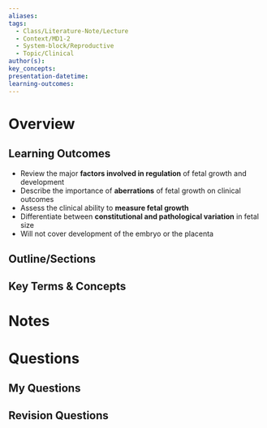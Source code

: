 ```yaml
---
aliases:
tags:
  - Class/Literature-Note/Lecture
  - Context/MD1-2
  - System-block/Reproductive
  - Topic/Clinical
author(s):
key_concepts:
presentation-datetime:
learning-outcomes:
---
```



# Overview
## Learning Outcomes
- Review the major **factors involved in regulation** of fetal growth and development
- Describe the importance of **aberrations** of fetal growth on clinical outcomes
- Assess the clinical ability to **measure fetal growth**
- Differentiate between **constitutional and pathological variation** in fetal size
- Will not cover development of the embryo or the placenta

## Outline/Sections

## Key Terms & Concepts


# Notes


# Questions

## My Questions
## Revision Questions




